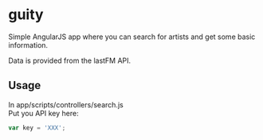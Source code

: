 guity
=====

Simple AngularJS app where you can search for artists and get some basic information.

Data is provided from the lastFM API.

## Usage
In app/scripts/controllers/search.js<br>
Put you API key here:
```javascript
var key = 'XXX';
````
